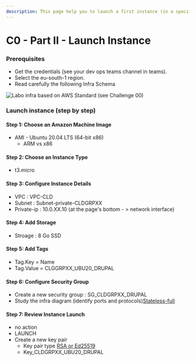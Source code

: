 ```yaml
---
description: This page help you to launch a first instance (in a specific subnet)
---
```


# C0 - Part II - Launch Instance

### Prerequisites

* Get the credentials (see your dev ops teams channel in teams).
* Select the eu-south-1 region.
* Read carefully the following Infra Schema

![Labo infra based on AWS Standard (see Challenge 00)](../../../.gitbook/assets/CLD\_Infra\_Labo0.png)



### **Launch instance (step by step)**

#### Step 1: Choose an Amazon Machine Image

* AMI - Ubuntu 20.04 LTS (64-bit x86)&#x20;
  * ARM vs x86&#x20;

#### Step 2: Choose an Instance Type&#x20;

* t3.micro

#### Step 3: Configure Instance Details

* VPC : VPC-CLD
* Subnet : Subnet-private-CLDGRPXX
* Private-ip : 10.0.XX.10 (at the page's bottom - > network interface)

#### Step 4: Add Storage

* Stroage : 8 Go SSD&#x20;

#### Step 5: Add Tags

* Tag.Key = Name&#x20;
* Tag.Value = CLGGRPXX\_UBU20\_DRUPAL&#x20;

#### Step 6: Configure Security Group&#x20;

* Create a new security group : SG\_CLDGRPXX\_DRUPAL&#x20;
* Study the infra diagram (identify ports and protocols)[Stateless-full](https://docs.aws.amazon.com/network-firewall/latest/developerguide/firewall-rules-engines.html)&#x20;

#### Step 7: Review Instance Launch&#x20;

* no action
* LAUNCH
* Create a new key pair
  * Key pair type [RSA or Ed25519](https://medium.com/risan/upgrade-your-ssh-key-to-ed25519-c6e8d60d3c54)
  * Key\_CLDGRPXX\_UBU20\_DRUPAL
